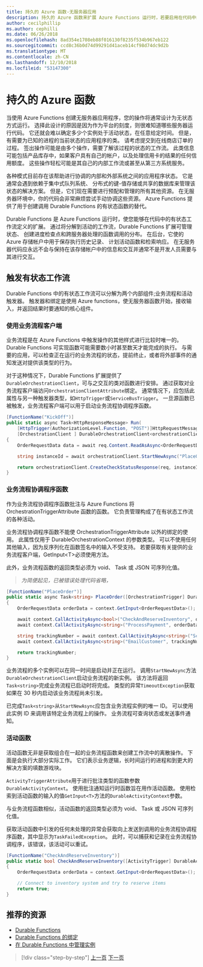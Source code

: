```yaml
---
title: 持久的 Azure 函数-无服务器应用
description: 持久的 Azure 函数来扩展 Azure Functions 运行时，若要启用在代码中的有状态工作流。
author: cecilphillip
ms.author: cephilli
ms.date: 06/26/2018
ms.openlocfilehash: 8ad354e1708eb88f016130f8235f534b967eb122
ms.sourcegitcommit: ccd8c36b0d74d99291d41aceb14cf98d74dc9d2b
ms.translationtype: MT
ms.contentlocale: zh-CN
ms.lasthandoff: 12/10/2018
ms.locfileid: "53147300"
---
```

# <a name="durable-azure-functions"></a>持久的 Azure 函数

当使用 Azure Functions 创建无服务器应用程序，您的操作将通常设计为无状态方式运行。 选择此设计的原因是因为作为平台的刻度，则很难知道哪些服务器运行代码。 它还就会难以确定多少个实例处于活动状态，在任意给定时间。 但是，有需要为已知的进程的当前状态的应用程序的类。 请考虑提交到在线商店订单的过程。 签出操作可能是由多个操作，需要了解该过程的状态的工作流。 此类信息可能包括产品库存中，如果客户具有自己的帐户，以及处理信用卡的结果的任何信用额度。 这些操作轻松可能是其自己的内部工作流或甚至从第三方系统服务。

各种模式目前存在该帮助进行协调的内部和外部系统之间的应用程序状态。 它是通常会遇到依赖于集中式队列系统、 分布式的键-值存储或共享的数据库来管理该状态的解决方案。 但是，它们现在需要进行预配和管理的所有其他资源。 在无服务器环境中，你的代码会非常麻烦尝试手动协调这些资源。 Azure Functions 提供了用于创建调用 Durable Functions 的有状态函数的替代。

Durable Functions 是 Azure Functions 运行时，使您能够在代码中的有状态工作流定义的扩展。 通过将分解到活动的工作流，Durable Functions 扩展可管理状态、 创建进度检查点和跨服务器处理的函数调用的分布。 在后台，它使的 Azure 存储帐户中用于保存执行历史记录、 计划活动函数和检索响应。 在无服务器代码应永远不会与保持在该存储帐户中的信息和交互并通常不是开发人员需要与其进行交互。

## <a name="triggering-a-stateful-workflow"></a>触发有状态工作流

Durable Functions 中的有状态工作流可以分解为两个内部组件;业务流程和活动触发器。 触发器和绑定是使用 Azure functions，使无服务器函数开始，接收输入，并返回结果时要通知的核心组件。

### <a name="working-with-the-orchestration-client"></a>使用业务流程客户端

业务流程是在 Azure Functions 中触发操作的其他样式进行比较时唯一的。 Durable Functions 可实现函数可能需要数小时甚至数天才能完成的执行。 与需要的应用，可以检查正在运行的业务流程的状态，提前终止，或者将外部事件的通知发送对提供该类型的行为。

对于这种情况下，Durable Functions 扩展提供了`DurableOrchestrationClient`，可与之交互的类对函数进行安排。 通过获取对业务流程客户端访问`OrchestrationClientAttribute`绑定。 通常情况下，应包括此属性与另一种触发器类型，如`HttpTrigger`或`ServiceBusTrigger`。 一旦源函数已被触发，业务流程客户端可以用于启动业务流程协调程序函数。

```csharp
[FunctionName("KickOff")]
public static async Task<HttpResponseMessage> Run(
    [HttpTrigger(AuthorizationLevel.Function, "POST")]HttpRequestMessage req,
    [OrchestrationClient ] DurableOrchestrationClient<orchestrationClient>)
{
    OrderRequestData data = await req.Content.ReadAsAsync<OrderRequestData>();

    string instanceId = await orchestrationClient.StartNewAsync("PlaceOrder", data);

    return orchestrationClient.CreateCheckStatusResponse(req, instanceId);
}
```

### <a name="the-orchestrator-function"></a>业务流程协调程序函数

作为业务流程协调程序函数批注与 Azure Functions 将 OrchestrationTriggerAttribute 函数的函数。 它负责管理构成了在有状态工作流的各种活动。

业务流程协调程序函数不能使 OrchestrationTriggerAttribute 以外的绑定的使用。 此属性仅用于 DurableOrchestrationContext 的参数类型。 可以不使用任何其他输入，因为反序列化在函数签名中的输入不受支持。 若要获取有关提供的业务流程客户端，GetInput\<T\>必须使用方法。

此外，业务流程函数的返回类型必须为 void、 Task 或 JSON 可序列化值。

> *为简便起见，已被错误处理代码省略，*

```csharp
[FunctionName("PlaceOrder")]
public static async Task<string> PlaceOrder([OrchestrationTrigger] DurableOrchestrationContext context)
{
    OrderRequestData orderData = context.GetInput<OrderRequestData>();

    await context.CallActivityAsync<bool>("CheckAndReserveInventory", orderData);
    await context.CallActivityAsync<string>("ProcessPayment", orderData);

    string trackingNumber = await context.CallActivityAsync<string>("ScheduleShipping", orderData);
    await context.CallActivityAsync<string>("EmailCustomer", trackingNumber);

    return trackingNumber;
}
```

业务流程的多个实例可以在同一时间是启动并正在运行。 调用`StartNewAsync`方法`DurableOrchestrationClient`启动业务流程的新实例。 该方法将返回`Task<string>`完成业务流程已启动时将完成。 类型的异常`TimeoutException`获取如果在 30 秒内启动该业务流程尚未引发。

已完成`Task<string>`从`StartNewAsync`应包含业务流程实例的唯一 ID。 可以使用此实例 ID 来调用该特定业务流程上的操作。 业务流程可查询状态或发送事件通知。

### <a name="the-activity-functions"></a>活动函数

活动函数无非是获取组合在一起的业务流程函数来创建工作流中的离散操作。 下面是会执行大部分实际工作。 它们表示业务逻辑，长时间运行的进程和到更大的解决方案的填数游戏块。

`ActivityTriggerAttribute`用于进行批注类型的函数参数`DurableActivityContext`。 使用批注通知运行时函数旨在用作活动函数。 使用检索到活动函数的输入的值`GetInput<T>`方法的`DurableActivityContext`参数。

与业务流程函数相似，活动函数的返回类型必须为 void、 Task 或 JSON 可序列化值。

获取活动函数中引发的任何未处理的异常会获取向上发送到调用的业务流程协调程序函数，其中显示为`TaskFailedException`。 此时，可以捕获和记录在业务流程协调程序，该错误，该活动可以重试。

```csharp
[FunctionName("CheckAndReserveInventory")]
public static bool CheckAndReserveInventory([ActivityTrigger] DurableActivityContext context)
{
    OrderRequestData orderData = context.GetInput<OrderRequestData>();

    // Connect to inventory system and try to reserve items
    return true;
}
```

## <a name="recommended-resources"></a>推荐的资源

* [Durable Functions](https://docs.microsoft.com/azure/azure-functions/durable-functions-overview)
* [Durable Functions 的绑定](https://docs.microsoft.com/azure/azure-functions/durable-functions-bindings)
* [在 Durable Functions 中管理实例](https://docs.microsoft.com/azure/azure-functions/durable-functions-instance-management)

>[!div class="step-by-step"]
>[上一页](event-grid.md)
>[下一页](orchestration-patterns.md)